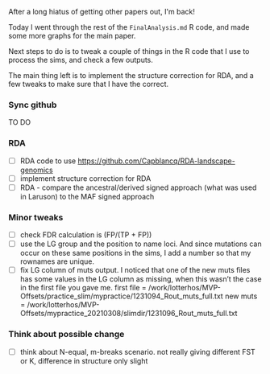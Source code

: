 After a long hiatus of getting other papers out, I'm back!

Today I went through the rest of the `FinalAnalysis.md` R code, and made some more graphs for the main paper.

Next steps to do is to tweak a couple of things in the R code that I use to process the sims, and check a few outputs.

The main thing left is to implement the structure correction for RDA, and a few tweaks to make sure that I have the correct. 

### Sync github
TO DO

### RDA
- [ ] RDA code to use https://github.com/Capblancq/RDA-landscape-genomics
- [ ] implement structure correction for RDA
- [ ] RDA - compare the ancestral/derived signed approach (what was used in Laruson) to the MAF signed approach

### Minor tweaks
- [ ] check FDR calculation is (FP/(TP + FP))
- [ ] use the LG group and the position to name loci. And since mutations can occur on these same positions in the sims, I add a number so that my rownames are unique.
- [ ] fix LG column of muts output. I noticed that one of the new muts files has some values in the LG column as missing, when this wasn’t the case in the first file you gave me.
first file = /work/lotterhos/MVP-Offsets/practice_slim/mypractice/1231094_Rout_muts_full.txt
new muts = /work/lotterhos/MVP-Offsets/mypractice_20210308/slimdir/1231096_Rout_muts_full.txt

### Think about possible change
- [ ] think about N-equal, m-breaks scenario. not really giving different FST or K, difference in structure only slight
